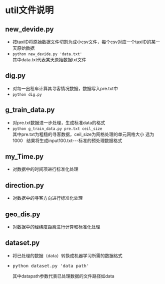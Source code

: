 # util文件说明

## new_devide.py
- 按taxiID将原始数据文件切割为成小csv文件，每个csv对应一个taxiID的某一天原始数据
-
  ```python new_devide.py 'data.txt'```   
  其中data.txt代表某天原始数据txt文件

## dig.py
- 对每一出租车计算其寻客情况数据，数据写入pre.txt中
- 
  ```python dig.py```

## g_train_data.py
- 对pre.txt数据进一步处理，生成标准data的格式
- ```python g_train_data.py pre.txt ceil_size```  
其中pre.txt为粗糙的寻客数据，ceil_size为网格处理的单元网格大小 选为1000  
结果将生成input100.txt---标准的预处理数据格式  

## my_Time.py
- 对数据中的时间项进行标准化处理

## direction.py
- 对数据中的寻客方向进行标准化处理

## geo_dis.py
- 对数据中的经纬度距离进行计算和标准化处理

## dataset.py
- 将已处理的数据（data）转换成机器学习所需的数据格式
-
  <pre>python dataset.py 'data_path'</pre>
  其中datapath参数代表已处理数据的文件路径如data

